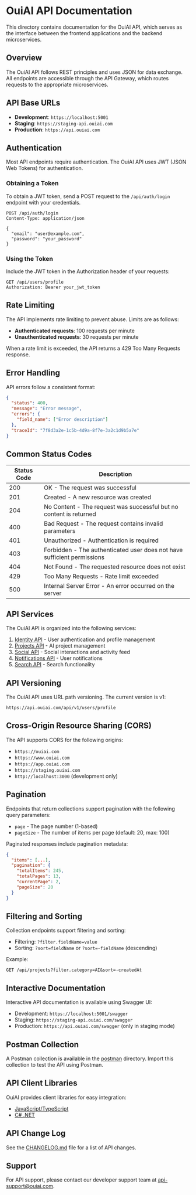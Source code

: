 # OuiAI API Documentation

This directory contains documentation for the OuiAI API, which serves as the interface between the frontend applications and the backend microservices.

## Overview

The OuiAI API follows REST principles and uses JSON for data exchange. All endpoints are accessible through the API Gateway, which routes requests to the appropriate microservices.

## API Base URLs

- **Development**: `https://localhost:5001`
- **Staging**: `https://staging-api.ouiai.com`
- **Production**: `https://api.ouiai.com`

## Authentication

Most API endpoints require authentication. The OuiAI API uses JWT (JSON Web Tokens) for authentication.

### Obtaining a Token

To obtain a JWT token, send a POST request to the `/api/auth/login` endpoint with your credentials.

```http
POST /api/auth/login
Content-Type: application/json

{
  "email": "user@example.com",
  "password": "your_password"
}
```

### Using the Token

Include the JWT token in the Authorization header of your requests:

```http
GET /api/users/profile
Authorization: Bearer your_jwt_token
```

## Rate Limiting

The API implements rate limiting to prevent abuse. Limits are as follows:

- **Authenticated requests**: 100 requests per minute
- **Unauthenticated requests**: 30 requests per minute

When a rate limit is exceeded, the API returns a 429 Too Many Requests response.

## Error Handling

API errors follow a consistent format:

```json
{
  "status": 400,
  "message": "Error message",
  "errors": {
    "field_name": ["Error description"]
  },
  "traceId": "7f8d3a2e-1c5b-4d9a-8f7e-3a2c1d9b5a7e"
}
```

## Common Status Codes

| Status Code | Description |
|-------------|-------------|
| 200 | OK - The request was successful |
| 201 | Created - A new resource was created |
| 204 | No Content - The request was successful but no content is returned |
| 400 | Bad Request - The request contains invalid parameters |
| 401 | Unauthorized - Authentication is required |
| 403 | Forbidden - The authenticated user does not have sufficient permissions |
| 404 | Not Found - The requested resource does not exist |
| 429 | Too Many Requests - Rate limit exceeded |
| 500 | Internal Server Error - An error occurred on the server |

## API Services

The OuiAI API is organized into the following services:

1. [Identity API](./identity-api.md) - User authentication and profile management
2. [Projects API](./projects-api.md) - AI project management
3. [Social API](./social-api.md) - Social interactions and activity feed
4. [Notifications API](./notifications-api.md) - User notifications
5. [Search API](./search-api.md) - Search functionality

## API Versioning

The OuiAI API uses URL path versioning. The current version is v1:

```
https://api.ouiai.com/api/v1/users/profile
```

## Cross-Origin Resource Sharing (CORS)

The API supports CORS for the following origins:
- `https://ouiai.com`
- `https://www.ouiai.com`
- `https://app.ouiai.com`
- `https://staging.ouiai.com`
- `http://localhost:3000` (development only)

## Pagination

Endpoints that return collections support pagination with the following query parameters:

- `page` - The page number (1-based)
- `pageSize` - The number of items per page (default: 20, max: 100)

Paginated responses include pagination metadata:

```json
{
  "items": [...],
  "pagination": {
    "totalItems": 245,
    "totalPages": 13,
    "currentPage": 2,
    "pageSize": 20
  }
}
```

## Filtering and Sorting

Collection endpoints support filtering and sorting:

- Filtering: `?filter.fieldName=value`
- Sorting: `?sort=fieldName` or `?sort=-fieldName` (descending)

Example:
```
GET /api/projects?filter.category=AI&sort=-createdAt
```

## Interactive Documentation

Interactive API documentation is available using Swagger UI:

- Development: `https://localhost:5001/swagger`
- Staging: `https://staging-api.ouiai.com/swagger`
- Production: `https://api.ouiai.com/swagger` (only in staging mode)

## Postman Collection

A Postman collection is available in the [postman](./postman) directory. Import this collection to test the API using Postman.

## API Client Libraries

OuiAI provides client libraries for easy integration:

- [JavaScript/TypeScript](https://github.com/ouiai/api-client-js)
- [C# .NET](https://github.com/ouiai/api-client-dotnet)

## API Change Log

See the [CHANGELOG.md](./CHANGELOG.md) file for a list of API changes.

## Support

For API support, please contact our developer support team at api-support@ouiai.com.
